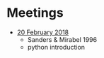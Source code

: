 # Meetings

* [20 February 2018](20180220.md)
    * Sanders & Mirabel 1996
    * python introduction
